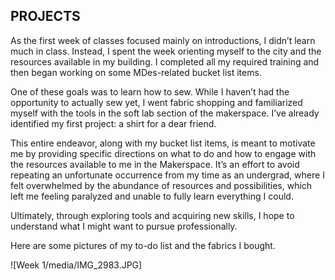 ## PROJECTS

As the first week of classes focused mainly on introductions, I didn’t learn much in class. Instead, I spent the week orienting myself to the city and the resources available in my building. I completed all my required training and then began working on some MDes-related bucket list items.

One of these goals was to learn how to sew. While I haven’t had the opportunity to actually sew yet, I went fabric shopping and familiarized myself with the tools in the soft lab section of the makerspace. I’ve already identified my first project: a shirt for a dear friend.

This entire endeavor, along with my bucket list items, is meant to motivate me by providing specific directions on what to do and how to engage with the resources available to me in the Makerspace. It’s an effort to avoid repeating an unfortunate occurrence from my time as an undergrad, where I felt overwhelmed by the abundance of resources and possibilities, which left me feeling paralyzed and unable to fully learn everything I could.

Ultimately, through exploring tools and acquiring new skills, I hope to understand what I might want to pursue professionally.

Here are some pictures of my to-do list and the fabrics I bought.

!<img>[Week 1/media/IMG_2983.JPG]
